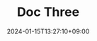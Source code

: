 ---
weight: 999
title: "Doc Three"
description: ""
icon: Terminal
date: "2024-01-15T13:27:10+09:00"
lastmod: "2024-01-15T13:27:10+09:00"
draft: false
toc: true
---